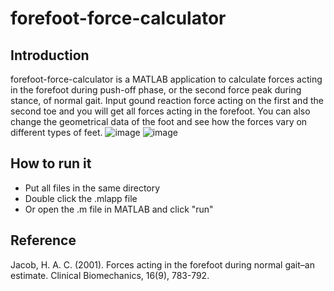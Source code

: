 # forefoot-force-calculator
## Introduction
forefoot-force-calculator is a MATLAB application to calculate forces acting in the forefoot during push-off phase, or the second force peak during stance, of normal gait.
Input gound reaction force acting on the first and the second toe and you will get all forces acting in the forefoot.
You can also change the geometrical data of the foot and see how the forces vary on different types of feet.
![image](https://user-images.githubusercontent.com/58896500/139383550-87ce08dd-72e6-409c-8f3d-7a3074ad4f8f.png)
![image](https://user-images.githubusercontent.com/58896500/139384268-397ad3ad-4afb-44ee-945d-bfa128c1765c.png)
## How to run it
- Put all files in the same directory
- Double click the .mlapp file
- Or open the .m file in MATLAB and click "run"
## Reference
Jacob, H. A. C. (2001). Forces acting in the forefoot during normal gait–an estimate. Clinical Biomechanics, 16(9), 783-792.
